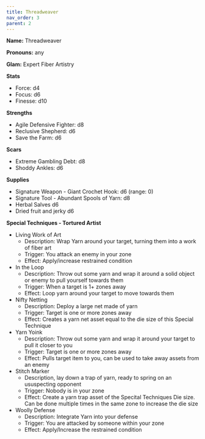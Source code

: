 ```yaml
---
title: Threadweaver
nav_order: 3
parent: 2
---
```

<script>
if (window.matchMedia && window.matchMedia('(prefers-color-scheme: dark)').matches) {
    jtd.setTheme('dark')
}
</script>


**Name:** Threadweaver

**Pronouns:** any

**Glam:** Expert Fiber Artistry

**Stats**
- Force: d4
- Focus: d6
- Finesse: d10

**Strengths**
- Agile Defensive Fighter: d8
- Reclusive Shepherd: d6
- Save the Farm: d6

**Scars**
- Extreme Gambling Debt: d8
- Shoddy Ankles: d6

**Supplies**
- Signature Weapon - Giant Crochet Hook: d6 (range: 0)
- Signature Tool - Abundant Spools of Yarn: d8
- Herbal Salves d6
- Dried fruit and jerky d6

**Special Techniques - Tortured Artist**
- Living Work of Art
    - Description: Wrap Yarn around your target, turning them into a work of fiber art
    - Trigger: You attack an enemy in your zone
    - Effect: Apply/increase restrained condition
- In the Loop
    - Description: Throw out some yarn and wrap it around a solid object or enemy to pull yourself towards them
    - Trigger: When a target is 1+ zones away
    - Effect: Loop yarn around your target to move towards them
- Nifty Netting
    - Description: Deploy a large net made of yarn
    - Trigger: Target is one or more zones away
    - Effect: Creates a yarn net asset equal to the die size of this Special Technique
- Yarn Yoink
    - Description: Throw out some yarn and wrap it around your target to pull it closer to you
    - Trigger: Target is one or more zones away
    - Effect: Pulls target item to you, can be used to take away assets from an enemy
- Stitch Marker
    - Description, lay down a trap of yarn, ready to spring on an ususpecting opponent
    - Trigger: Nobody is in your zone
    - Effect: Create a yarn trap asset of the Specital Techniques Die size. Can be done multiple times in the same zone to increase the die size
- Woolly Defense
    - Description: Integrate Yarn into your defense
    - Trigger: You are attacked by someone within your zone
    - Effect: Apply/Increase the restrained condition